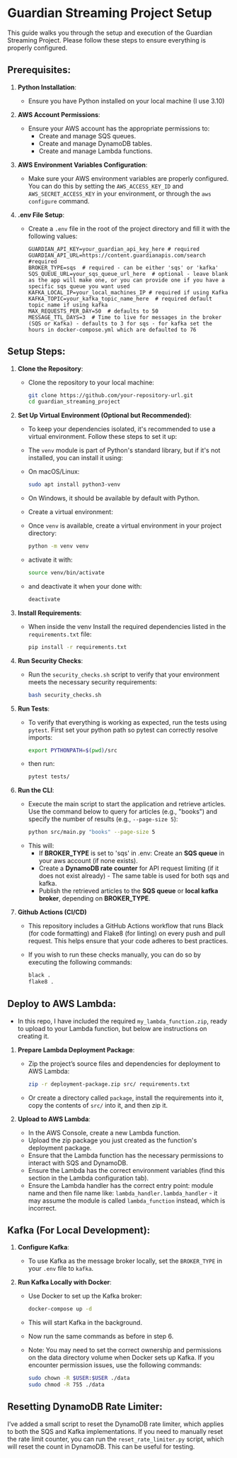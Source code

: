 # Guardian Streaming Project Setup

This guide walks you through the setup and execution of the Guardian Streaming Project. Please follow these steps to ensure everything is properly configured.

## Prerequisites:
1. **Python Installation**:
   - Ensure you have Python installed on your local machine (I use 3.10)

2. **AWS Account Permissions**:
   - Ensure your AWS account has the appropriate permissions to:
     - Create and manage SQS queues.
     - Create and manage DynamoDB tables.
     - Create and manage Lambda functions.

3. **AWS Environment Variables Configuration**:
   - Make sure your AWS environment variables are properly configured. You can do this by setting the `AWS_ACCESS_KEY_ID` and `AWS_SECRET_ACCESS_KEY` in your environment, or through the `aws configure` command.

4. **.env File Setup**:
   - Create a `.env` file in the root of the project directory and fill it with the following values:
     ```dotenv
     GUARDIAN_API_KEY=your_guardian_api_key_here # required
     GUARDIAN_API_URL=https://content.guardianapis.com/search #required
     BROKER_TYPE=sqs  # required - can be either 'sqs' or 'kafka'
     SQS_QUEUE_URL=your_sqs_queue_url_here  # optional - leave blank as the app will make one, or you can provide one if you have a specific sqs queue you want used
     KAFKA_LOCAL_IP=your_local_machines_IP # required if using Kafka
     KAFKA_TOPIC=your_kafka_topic_name_here  # required default topic name if using kafka
     MAX_REQUESTS_PER_DAY=50  # defaults to 50
     MESSAGE_TTL_DAYS=3  # Time to live for messages in the broker (SQS or Kafka) - defaults to 3 for sqs - for kafka set the hours in docker-compose.yml which are defaulted to 76

## Setup Steps:
1. **Clone the Repository**:
   - Clone the repository to your local machine:
     ```bash
     git clone https://github.com/your-repository-url.git
     cd guardian_streaming_project
     ```

2. **Set Up Virtual Environment (Optional but Recommended)**:

   - To keep your dependencies isolated, it's recommended to use a virtual environment. Follow these steps to set it up:

   - The `venv` module is part of Python's standard library, but if it's not installed, you can install it using:
   - On macOS/Linux:
     ```bash
     sudo apt install python3-venv
     ```
   - On Windows, it should be available by default with Python.

   - Create a virtual environment:
   - Once `venv` is available, create a virtual environment in your project directory:
      ```bash
      python -m venv venv
      ```
   - activate it with:
      ```bash
      source venv/bin/activate
      ```
   - and deactivate it when your done with:
      ```bash
      deactivate
      ```
2. **Install Requirements**:
   - When inside the venv Install the required dependencies listed in the `requirements.txt` file:
     ```bash
     pip install -r requirements.txt
     ```

3. **Run Security Checks**:
   - Run the `security_checks.sh` script to verify that your environment meets the necessary security requirements:
     ```bash
     bash security_checks.sh
     ```

4. **Run Tests**:
   - To verify that everything is working as expected, run the tests using `pytest`. First set your python path so pytest can correctly resolve imports:
      ```bash
     export PYTHONPATH=$(pwd)/src
     ```
   - then run:
     ```bash
     pytest tests/
     ```

5. **Run the CLI**:
   - Execute the main script to start the application and retrieve articles. Use the command below to query for articles (e.g., "books") and specify the number of results (e.g., `--page-size 5`):
     ```bash
     python src/main.py "books" --page-size 5
     ```
   - This will:
     - If **BROKER_TYPE** is set to 'sqs' in .env: Create an **SQS queue** in your aws account (if none exists).
     - Create a **DynamoDB rate counter** for API request limiting (if it does not exist already) - The same table is used for both sqs and kafka.
     - Publish the retrieved articles to the **SQS queue** or **local kafka broker**, depending on **BROKER_TYPE**.

6. **Github Actions (CI/CD)**
   - This repository includes a GitHub Actions workflow that runs Black (for code formatting) and Flake8 (for linting) on every push and pull request. This helps ensure that your code adheres to best practices.

   - If you wish to run these checks manually, you can do so by executing the following commands:
     ```bash
     black .
     flake8 .
     ```

## Deploy to AWS Lambda:
   - In this repo, I have included the required `my_lambda_function.zip`, ready to upload to your Lambda function, but below are instructions on creating it.
1. **Prepare Lambda Deployment Package**:
   - Zip the project’s source files and dependencies for deployment to AWS Lambda:
     ```bash
     zip -r deployment-package.zip src/ requirements.txt
     ```
    - Or create a directory called `package`, install the requirements into it, copy the contents of `src/` into it, and then zip it.

2. **Upload to AWS Lambda**:
   - In the AWS Console, create a new Lambda function.
   - Upload the zip package you just created as the function's deployment package.
   - Ensure that the Lambda function has the necessary permissions to interact with SQS and DynamoDB.
   - Ensure the Lambda has the correct environment variables (find this section in the Lambda configuration tab).
   - Ensure the Lambda handler has the correct entry point: module name and then file name like: `lambda_handler.lambda_handler` - it may assume the module is called `lambda_function` instead, which is incorrect.

## Kafka (For Local Development):
1. **Configure Kafka**:
   - To use Kafka as the message broker locally, set the `BROKER_TYPE` in your `.env` file to `kafka`.

2. **Run Kafka Locally with Docker**:
   - Use Docker to set up the Kafka broker:
     ```bash
     docker-compose up -d
     ```
   - This will start Kafka in the background. 
   - Now run the same commands as before in step 6.

   - Note: You may need to set the correct ownership and permissions on the data directory volume when Docker sets up Kafka. If you encounter permission issues, use the following commands:
     ```bash
     sudo chown -R $USER:$USER ./data
     sudo chmod -R 755 ./data
     ```

## Resetting DynamoDB Rate Limiter:
I’ve added a small script to reset the DynamoDB rate limiter, which applies to both the SQS and Kafka implementations. If you need to manually reset the rate limit counter, you can run the `reset_rate_limiter.py` script, which will reset the count in DynamoDB. This can be useful for testing.
